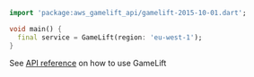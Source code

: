```dart
import 'package:aws_gamelift_api/gamelift-2015-10-01.dart';

void main() {
  final service = GameLift(region: 'eu-west-1');
}
```

See [API reference](https://pub.dev/documentation/aws_gamelift_api/latest/gamelift-2015-10-01/GameLift-class.html) on how to use GameLift
